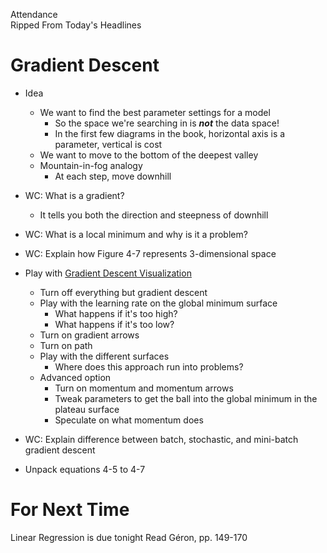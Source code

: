 Attendance  
Ripped From Today's Headlines

# Gradient Descent
* Idea
  * We want to find the best parameter settings for a model
    * So the space we're searching in is ***not*** the data space!
    * In the first few diagrams in the book, horizontal axis is a parameter, vertical is cost
  * We want to move to the bottom of the deepest valley
  * Mountain-in-fog analogy
    * At each step, move downhill
* WC: What is a gradient?
  * It tells you both the direction and steepness of downhill
* WC: What is a local minimum and why is it a problem?
* WC: Explain how Figure 4-7 represents 3-dimensional space

* Play with [Gradient Descent Visualization](https://github.com/lilipads/gradient_descent_viz)
  * Turn off everything but gradient descent
  * Play with the learning rate on the global minimum surface
    * What happens if it's too high?
    * What happens if it's too low?
  * Turn on gradient arrows
  * Turn on path
  * Play with the different surfaces
    * Where does this approach run into problems?
  * Advanced option
    * Turn on momentum and momentum arrows
    * Tweak parameters to get the ball into the global minimum in the plateau surface
    * Speculate on what momentum does

* WC: Explain difference between batch, stochastic, and mini-batch gradient descent
* Unpack equations 4-5 to 4-7

# For Next Time
Linear Regression is due tonight
Read Géron, pp. 149-170
